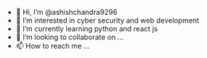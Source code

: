 - 👋 Hi, I’m @ashishchandra9296
- 👀 I’m interested in cyber security and web development
- 🌱 I’m currently learning python and react js
- 💞️ I’m looking to collaborate on ...
- 📫 How to reach me ...

<!---
ashishchandra9296/ashishchandra9296 is a ✨ special ✨ repository because its `README.md` (this file) appears on your GitHub profile.
You can click the Preview link to take a look at your changes.
--->
